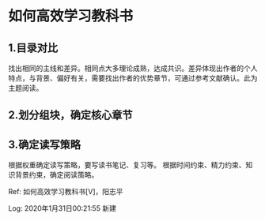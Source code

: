 # 如何高效学习教科书

## 1.目录对比

找出相同的主线和差异。相同点大多理论成熟，达成共识。差异体现出作者的个人特点，与背景、偏好有关，需要找出作者的优势章节，可通过参考文献确认。此为主题阅读。

## 2.划分组块，确定核心章节

## 3.确定读写策略

根据权重确定读写策略，要写读书笔记、复习等。
根据时间约束、精力约束、知识背景约束，确定阅读策略。

Ref:
如何高效学习教科书[V]，阳志平

Log:
2020年1月31日00:21:55 新建
